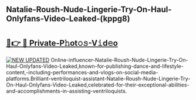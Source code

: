 ## Natalie-Roush-Nude-Lingerie-Try-On-Haul-Onlyfans-Video-Leaked-(kppg8)


# <h2><a href="https://mediaupload.pro?-19M">🔗👉 🔴 Private-P𝚑ot𝚘𝚜-V𝚒d𝚎o</a></h2>

[![NEW UPDATED](https://i.imgur.com/0qMVB7G.gif)](https://mediaupload.pro?-19M)
Online-influencer-Natalie-Roush-Nude-Lingerie-Try-On-Haul-Onlyfans-Video-Leaked,known-for-publishing-dance-and-lifestyle-content,-including-performances-and-vlogs-on-social-media-platforms.Brilliant-ventriloquist-assistant-Natalie-Roush-Nude-Lingerie-Try-On-Haul-Onlyfans-Video-Leaked,celebrated-for-their-exceptional-abilities-and-accomplishments-in-assisting-ventriloquists.  